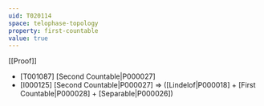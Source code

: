 ```yaml
---
uid: T020114
space: telophase-topology
property: first-countable
value: true
---
```

[[Proof]]

* [T001087] [Second Countable|P000027]
* [I000125] [Second Countable|P000027] => ([Lindelof|P000018] + [First Countable|P000028] + [Separable|P000026])

